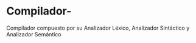 # Compilador-
Compilador compuesto por su Analizador Léxico, Analizador Sintáctico y Analizador Semántico
